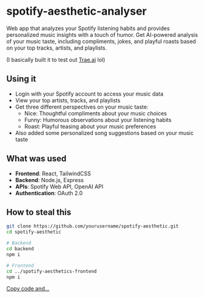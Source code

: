 # spotify-aesthetic-analyser

Web app that analyzes your Spotify listening habits and provides personalized music insights with a touch of humor. Get AI-powered analysis of your music taste, including compliments, jokes, and playful roasts based on your top tracks, artists, and playlists.

(I basically built it to test out [Trae.ai](https://www.trae.ai/) lol)

## Using it

- Login with your Spotify account to access your music data
- View your top artists, tracks, and playlists
- Get three different perspectives on your music taste:
  - Nice: Thoughtful compliments about your music choices
  - Funny: Humorous observations about your listening habits
  - Roast: Playful teasing about your music preferences
- Also added some personalized song suggestions based on your music taste

## What was used

- **Frontend**: React, TailwindCSS
- **Backend**: Node.js, Express
- **APIs**: Spotify Web API, OpenAI API
- **Authentication**: OAuth 2.0

## How to steal this

```bash
git clone https://github.com/yourusername/spotify-aesthetic.git
cd spotify-aesthetic

# Backend
cd backend
npm i

# Frontend
cd ../spotify-aesthetics-frontend
npm i

```
[Copy code and...](https://stackoverflow.com/questions/46877667/how-to-add-a-new-project-to-github-using-vs-code)
